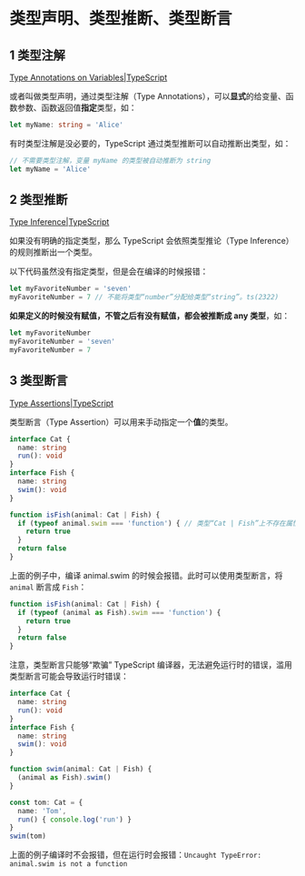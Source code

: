 # 类型声明、类型推断、类型断言

## 1 类型注解

[Type Annotations on Variables|TypeScript](https://www.typescriptlang.org/docs/handbook/2/everyday-types.html#type-annotations-on-variables)

或者叫做类型声明，通过类型注解（Type Annotations），可以**显式**的给变量、函数参数、函数返回值**指定**类型，如：

```ts
let myName: string = 'Alice'
```

有时类型注解是没必要的，TypeScript 通过类型推断可以自动推断出类型，如：

```ts
// 不需要类型注解，变量 myName 的类型被自动推断为 string
let myName = 'Alice'
```

## 2 类型推断

[Type Inference|TypeScript](https://www.typescriptlang.org/docs/handbook/type-inference.html)

如果没有明确的指定类型，那么 TypeScript 会依照类型推论（Type Inference）的规则推断出一个类型。

以下代码虽然没有指定类型，但是会在编译的时候报错：

```ts
let myFavoriteNumber = 'seven'
myFavoriteNumber = 7 // 不能将类型“number”分配给类型“string”。ts(2322)
```

**如果定义的时候没有赋值，不管之后有没有赋值，都会被推断成 any 类型**，如：

```ts
let myFavoriteNumber
myFavoriteNumber = 'seven'
myFavoriteNumber = 7
```

## 3 类型断言

[Type Assertions|TypeScript](https://www.typescriptlang.org/docs/handbook/2/everyday-types.html#type-assertions)

类型断言（Type Assertion）可以用来手动指定一个**值**的类型。

```ts
interface Cat {
  name: string
  run(): void
}
interface Fish {
  name: string
  swim(): void
}

function isFish(animal: Cat | Fish) {
  if (typeof animal.swim === 'function') { // 类型“Cat | Fish”上不存在属性“swim”。类型“Cat”上不存在属性“swim”。ts(2339
    return true
  }
  return false
}
```

上面的例子中，编译 animal.swim 的时候会报错。此时可以使用类型断言，将 `animal` 断言成 `Fish`：

```ts
function isFish(animal: Cat | Fish) {
  if (typeof (animal as Fish).swim === 'function') {
    return true
  }
  return false
}
```

注意，类型断言只能够“欺骗” TypeScript 编译器，无法避免运行时的错误，滥用类型断言可能会导致运行时错误：

```ts
interface Cat {
  name: string
  run(): void
}
interface Fish {
  name: string
  swim(): void
}

function swim(animal: Cat | Fish) {
  (animal as Fish).swim()
}

const tom: Cat = {
  name: 'Tom',
  run() { console.log('run') }
}
swim(tom)
```

上面的例子编译时不会报错，但在运行时会报错：`Uncaught TypeError: animal.swim is not a function`

